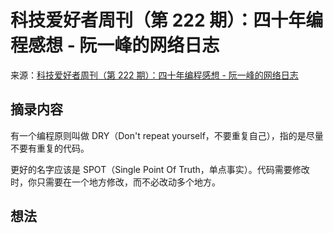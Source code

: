 # 科技爱好者周刊（第 222 期）：四十年编程感想 - 阮一峰的网络日志
来源：[科技爱好者周刊（第 222 期）：四十年编程感想 - 阮一峰的网络日志](https://www.ruanyifeng.com/blog/2022/09/weekly-issue-222.html)

## 摘录内容

有一个编程原则叫做 DRY（Don't repeat yourself，不要重复自己），指的是尽量不要有重复的代码。

更好的名字应该是 SPOT（Single Point Of Truth，单点事实）。代码需要修改时，你只需要在一个地方修改，而不必改动多个地方。

## 想法
